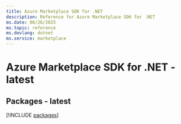 ```yaml
---
title: Azure Marketplace SDK for .NET
description: Reference for Azure Marketplace SDK for .NET
ms.date: 08/26/2025
ms.topic: reference
ms.devlang: dotnet
ms.service: marketplace
---
```

# Azure Marketplace SDK for .NET - latest
## Packages - latest
[!INCLUDE [packages](marketplace-index.md)]